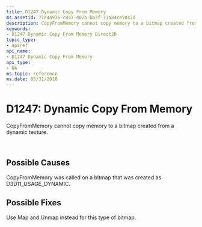 ```yaml
---
title: D1247 Dynamic Copy From Memory
ms.assetid: 77e4a976-c847-402b-bb3f-73a84ce50c7d
description: CopyFromMemory cannot copy memory to a bitmap created from a dynamic texture.
keywords:
- D1247 Dynamic Copy From Memory Direct2D
topic_type:
- apiref
api_name:
- D1247 Dynamic Copy From Memory
api_type:
- NA
ms.topic: reference
ms.date: 05/31/2018
---
```


# D1247: Dynamic Copy From Memory

CopyFromMemory cannot copy memory to a bitmap created from a dynamic texture.





 

## Possible Causes

CopyFromMemory was called on a bitmap that was created as D3D11\_USAGE\_DYNAMIC.

## Possible Fixes

Use Map and Unmap instead for this type of bitmap.

 

 
